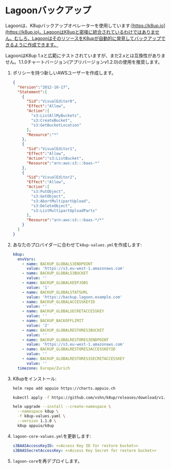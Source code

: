 # Lagoonバックアップ

Lagoonは、K8upバックアップオペレーターを使用しています:[https://k8up.io](https://k8up.io)。LagoonはK8upと密接に統合されているわけではありません。むしろ、LagoonはそのリソースをK8upが自動的に発見してバックアップできるように作成できます。

LagoonはK8up 1.xと広範にテストされていますが、まだ2.xとは互換性がありません。1.1.0チャートバージョン(アプリバージョンv1.2.0)の使用を推奨します。

1. ポリシーを持つ新しいAWSユーザーを作成します。

    ```json title="example K8up IAM user"
    {
      "Version":"2012-10-17",
      "Statement":[
        {
          "Sid":"VisualEditor0",
          "Effect":"Allow",
          "Action":[
            "s3:ListAllMyBuckets",
            "s3:CreateBucket",
            "s3:GetBucketLocation"
          ],
          "Resource":"*"
        },
        {
          "Sid":"VisualEditor1",
          "Effect":"Allow",
          "Action":"s3:ListBucket",
          "Resource":"arn:aws:s3:::baas-*"
        },
        {
          "Sid":"VisualEditor2",
          "Effect":"Allow",
          "Action":[
            "s3:PutObject",
            "s3:GetObject",
            "s3:AbortMultipartUpload",
            "s3:DeleteObject",
            "s3:ListMultipartUploadParts"
          ],
          "Resource":"arn:aws:s3:::baas-*/*"
        }
      ]
    }
    ```

2. あなたのプロバイダーに合わせて`k8up-values.yml`を作成します:

    ```yaml title="k8up-values.yml"
    k8up:
      envVars:
        - name: BACKUP_GLOBALS3ENDPOINT
          value: 'https://s3.eu-west-1.amazonaws.com'
        - name: BACKUP_GLOBALS3BUCKET
          value: ''
        - name: BACKUP_GLOBALKEEPJOBS
          value: '1'
        - name: BACKUP_GLOBALSTATSURL
          value: 'https://backup.lagoon.example.com'
        - name: BACKUP_GLOBALACCESSKEYID
          value: ''
        - name: BACKUP_GLOBALSECRETACCESSKEY
          value: ''
        - name: BACKUP_BACKOFFLIMIT
          value: '2'
        - name: BACKUP_GLOBALRESTORES3BUCKET
          value: ''
        - name: BACKUP_GLOBALRESTORES3ENDPOINT
          value: 'https://s3.eu-west-1.amazonaws.com'
        - name: BACKUP_GLOBALRESTORES3ACCESSKEYID
          value: ''
        - name: BACKUP_GLOBALRESTORES3SECRETACCESSKEY
          value: ''
      timezone: Europe/Zurich
    ```

3. K8upをインストール:

    ```bash title="K8upをインストールするステップ1"
    helm repo add appuio https://charts.appuio.ch
    ```

    ```bash title="K8upをインストールするステップ 2"
    kubectl apply -f https://github.com/vshn/k8up/releases/download/v1.2.0/k8up-crd.yaml
    ```

    ```bash title="K8upのインストールステップ3"
    helm upgrade --install --create-namespace \
      --namespace k8up \
      -f k8up-values.yaml \
      --version 1.1.0 \
      k8up appuio/k8up
    ```

4. `lagoon-core-values.yml`を更新します:

   ```yaml title="lagoon-core-values.yml"
   s3BAASAccessKeyID: <<Access Key ID for restore bucket>>
   s3BAASSecretAccessKey: <<Access Key Secret for restore bucket>>
   ```

5. `lagoon-core`を再デプロイします。
